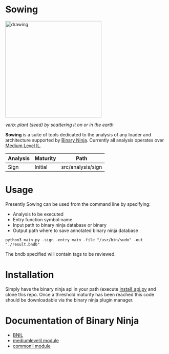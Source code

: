# Sowing

<img src="https://github.com/loganleland/sow/assets/6620612/4ef6608d-195d-4a8c-9498-a8ecfa2d73d2" alt="drawing" width="300"/>

*verb: plant (seed) by scattering it on or in the earth*

**Sowing** is a suite of tools dedicated to the analysis of any loader and architecture supported by [Binary Ninja](https://binary.ninja/). Currently all analysis operates over [Medium Level IL](https://docs.binary.ninja/dev/bnil-mlil.html).

| Analysis | Maturity | Path |
| -------- | -------- | -------- |
| Sign     | Initial  | src/analysis/sign |

# Usage
Presently Sowing can be used from the command line by specifying:
- Analysis to be executed
- Entry function symbol name
- Input path to binary ninja database or binary
- Output path where to save annotated binary ninja database
  
```python3 main.py -sign -entry main -file "/usr/bin/sudo" -out "./result.bndb"```

The bndb specified will contain tags to be reviewed.

# Installation
Simply have the binary ninja api in your path (execute [install_api.py](https://github.com/Vector35/binaryninja-api/blob/dev/scripts/install_api.py) and clone this repo.
Once a threshold maturity has been reached this code should be downloadable via the binary ninja plugin manager.

# Documentation of Binary Ninja
- [BNIL](https://docs.binary.ninja/dev/bnil-overview.html)
- [mediumlevelil module](https://api.binary.ninja/binaryninja.mediumlevelil-module.html#mediumlevelil-module)
- [commonil module](https://api.binary.ninja/binaryninja.commonil-module.html#commonil-module)
